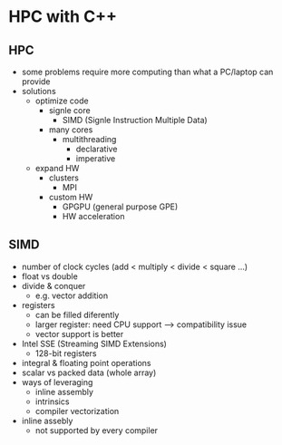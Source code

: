 # HPC with C++

## HPC

- some problems require more computing than what a PC/laptop can provide
- solutions
	- optimize code
		- signle core
			- SIMD (Signle Instruction Multiple Data)
		- many cores
			- multithreading
				- declarative
				- imperative
	- expand HW
		- clusters
			- MPI
		- custom HW
			- GPGPU (general purpose GPE)
			- HW acceleration

## SIMD

- number of clock cycles (add < multiply < divide < square ...)
- float vs double
- divide & conquer
	- e.g. vector addition
- registers
	- can be filled diferently
	- larger register: need CPU support --> compatibility issue
	- vector support is better
- Intel SSE (Streaming SIMD Extensions)
	- 128-bit registers
- integral & floating point operations
- scalar vs packed data (whole array)
- ways of leveraging
	- inline assembly
	- intrinsics
	- compiler vectorization
- inline assebly
	- not supported by every compiler